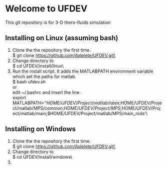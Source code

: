 # Welcome to UFDEV
This git repository is for 3-D thero-fluids simulation
## Installing on Linux (assuming bash)
1. Clone the the repository the first time.\
  $ git clone https://github.com/jbdelete/UFDEV.git\
2. Change directory to\
  $ cd UFDEV/install/linux\
3. Run the install script. It adds the MATLABPATH  environment variable\
   which set the paths for matlab.\
  $ bash ufdev.sh\
or\
  edit ~/.bashrc and insert the line:\
export MATLABPATH="$HOME/UFDEV/Project/matlab/latex;$HOME/UFDEV/Project/matlab/MPS/common;$HOME/UFDEV/Project/MPS;$HOME/UFDEV/Project/matlab/main;$HOME/UFDEV/Project/matlab/MPS/main_rods'\
     
## Installing on Windows
1. Clone the the repository the first time.\
  $ git clone https://github.com/jbdelete/UFDEV.git\
2. Change directory to\
  $ cd UFDEV/install/windows\
3. 

